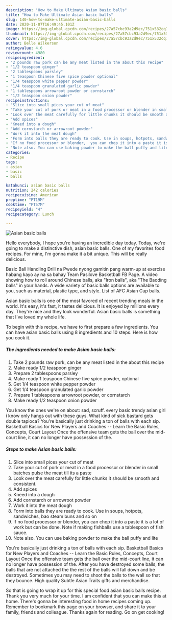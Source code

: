```yaml
---
description: "How to Make Ultimate Asian basic balls"
title: "How to Make Ultimate Asian basic balls"
slug: 140-how-to-make-ultimate-asian-basic-balls
date: 2020-11-07T16:49:45.101Z
image: https://img-global.cpcdn.com/recipes/27a57cbc93a2d9ec/751x532cq70/asian-basic-balls-recipe-main-photo.jpg
thumbnail: https://img-global.cpcdn.com/recipes/27a57cbc93a2d9ec/751x532cq70/asian-basic-balls-recipe-main-photo.jpg
cover: https://img-global.cpcdn.com/recipes/27a57cbc93a2d9ec/751x532cq70/asian-basic-balls-recipe-main-photo.jpg
author: Belle Wilkerson
ratingvalue: 4.6
reviewcount: 4980
recipeingredient:
- "2 pounds raw pork can be any meat listed in the about this recipe"
- "1/2 teaspoon ginger"
- "2 tablespoons parsley"
- "1 teaspoon Chinese five spice powder optional"
- "1/4 teaspoon white pepper powder"
- "1/4 teaspoon granulated garlic powder"
- "1 tablespoons arrowroot powder or cornstarch"
- "1/2 teaspoon onion powder"
recipeinstructions:
- "Slice into small pices your cut of meat"
- "Take your cut of pork or meat in a food processor or blender in small batches pulse the meat till its a paste"
- "Look over the meat carefully for little chunks it should be smooth and consistent."
- "Add spices"
- "Kneed into a dough"
- "Add cornstarch or arrowroot powder"
- "Work it into the meat dough"
- "Form into balls they are ready to cook. Use in soups, hotpots, sandwiches,  bao steam buns and so on"
- "If no food processor or blender,  you can chop it into a paste it is a lot of work but can be done. Note if making fishballs use a tablespoon of fish sauce."
- "Note also. You can use baking powder to make the ball puffy and lite"
categories:
- Recipe
tags:
- asian
- basic
- balls

katakunci: asian basic balls 
nutrition: 242 calories
recipecuisine: American
preptime: "PT19M"
cooktime: "PT57M"
recipeyield: "4"
recipecategory: Lunch

---
```



![Asian basic balls](https://img-global.cpcdn.com/recipes/27a57cbc93a2d9ec/751x532cq70/asian-basic-balls-recipe-main-photo.jpg)

Hello everybody, I hope you're having an incredible day today. Today, we're going to make a distinctive dish, asian basic balls. One of my favorites food recipes. For mine, I'm gonna make it a bit unique. This will be really delicious.

Basic Ball Handling Drill na Pwede nyong gamitin pang warm-up at exercise habang kayo ay na sa bahay Team Pasilove Basketball FB Page. A video showing how to roll around Chinese balls, aka &#34;Iron balls&#34;, aka &#34;The Baoding balls&#34; in your hands. A wide variety of basic balls options are available to you, such as material, plastic type, and style. List of AFC Asian Cup balls.

Asian basic balls is one of the most favored of recent trending meals in the world. It's easy, it's fast, it tastes delicious. It is enjoyed by millions every day. They're nice and they look wonderful. Asian basic balls is something that I've loved my whole life.


To begin with this recipe, we have to first prepare a few ingredients. You can have asian basic balls using 8 ingredients and 10 steps. Here is how you cook it.

<!--inarticleads1-->

##### The ingredients needed to make Asian basic balls:

1. Take 2 pounds raw pork, can be any meat listed in the about this recipe
1. Make ready 1/2 teaspoon ginger
1. Prepare 2 tablespoons parsley
1. Make ready 1 teaspoon Chinese five spice powder, optional
1. Get 1/4 teaspoon white pepper powder
1. Get 1/4 teaspoon granulated garlic powder
1. Prepare 1 tablespoons arrowroot powder, or cornstarch
1. Make ready 1/2 teaspoon onion powder


You know the ones we&#39;re on about: sad, scruff. every basic trendy asian girl i know only hangs out with these guys. What kind of sick bastard gets double tapioca? You&#39;re basically just drinking a ton of balls with each sip. Basketball Basics for New Players and Coaches -- Learn the Basic Rules, Concepts, Court Layout Once the offensive team gets the ball over the mid-court line, it can no longer have possession of the. 

<!--inarticleads2-->

##### Steps to make Asian basic balls:

1. Slice into small pices your cut of meat
1. Take your cut of pork or meat in a food processor or blender in small batches pulse the meat till its a paste
1. Look over the meat carefully for little chunks it should be smooth and consistent.
1. Add spices
1. Kneed into a dough
1. Add cornstarch or arrowroot powder
1. Work it into the meat dough
1. Form into balls they are ready to cook. Use in soups, hotpots, sandwiches,  bao steam buns and so on
1. If no food processor or blender,  you can chop it into a paste it is a lot of work but can be done. Note if making fishballs use a tablespoon of fish sauce.
1. Note also. You can use baking powder to make the ball puffy and lite


You&#39;re basically just drinking a ton of balls with each sip. Basketball Basics for New Players and Coaches -- Learn the Basic Rules, Concepts, Court Layout Once the offensive team gets the ball over the mid-court line, it can no longer have possession of the. After you have destroyed some balls, the balls that are not attached the the rest of the balls will fall down and be destroyed. Sometimes you may need to shoot the balls to the wall so that they bounce. High quality Subtle Asian Traits gifts and merchandise. 

So that is going to wrap it up for this special food asian basic balls recipe. Thank you very much for your time. I am confident that you can make this at home. There's gonna be interesting food in home recipes coming up. Remember to bookmark this page on your browser, and share it to your family, friends and colleague. Thanks again for reading. Go on get cooking!
